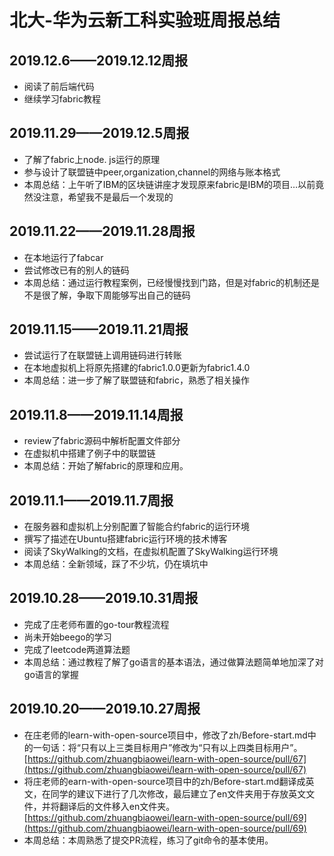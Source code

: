 # 北大-华为云新工科实验班周报总结
## 2019.12.6——2019.12.12周报
* 阅读了前后端代码
* 继续学习fabric教程
## 2019.11.29——2019.12.5周报
* 了解了fabric上node. js运行的原理
* 参与设计了联盟链中peer,organization,channel的网络与账本格式
* 本周总结：上午听了IBM的区块链讲座才发现原来fabric是IBM的项目…以前竟然没注意，希望我不是最后一个发现的
## 2019.11.22——2019.11.28周报
* 在本地运行了fabcar
* 尝试修改已有的别人的链码
* 本周总结：通过运行教程案例，已经慢慢找到门路，但是对fabric的机制还是不是很了解，争取下周能够写出自己的链码
## 2019.11.15——2019.11.21周报
* 尝试运行了在联盟链上调用链码进行转账
* 在本地虚拟机上将原先搭建的fabric1.0.0更新为fabric1.4.0
* 本周总结：进一步了解了联盟链和fabric，熟悉了相关操作
## 2019.11.8——2019.11.14周报
* review了fabric源码中解析配置文件部分
* 在虚拟机中搭建了例子中的联盟链
* 本周总结：开始了解fabric的原理和应用。
## 2019.11.1——2019.11.7周报
* 在服务器和虚拟机上分别配置了智能合约fabric的运行环境
* 撰写了描述在Ubuntu搭建fabric运行环境的技术博客
* 阅读了SkyWalking的文档，在虚拟机配置了SkyWalking运行环境
* 本周总结：全新领域，踩了不少坑，仍在填坑中
## 2019.10.28——2019.10.31周报
* 完成了庄老师布置的go-tour教程流程
* 尚未开始beego的学习
* 完成了leetcode两道算法题
* 本周总结：通过教程了解了go语言的基本语法，通过做算法题简单地加深了对go语言的掌握
## 2019.10.20——2019.10.27周报
* 在庄老师的learn-with-open-source项目中，修改了zh/Before-start.md中的一句话：将“只有以上三类目标用户”修改为“只有以上四类目标用户”。[https://github.com/zhuangbiaowei/learn-with-open-source/pull/67](https://github.com/zhuangbiaowei/learn-with-open-source/pull/67)
* 将庄老师的earn-with-open-source项目中的zh/Before-start.md翻译成英文，在同学的建议下进行了几次修改，最后建立了en文件夹用于存放英文文件，并将翻译后的文件移入en文件夹。[https://github.com/zhuangbiaowei/learn-with-open-source/pull/69](https://github.com/zhuangbiaowei/learn-with-open-source/pull/69)
* 本周总结：本周熟悉了提交PR流程，练习了git命令的基本使用。
